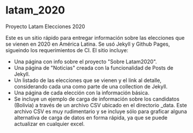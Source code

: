 # latam_2020
Proyecto Latam Elecciones 2020

Este es un sitio rápido para entregar información sobre las elecciones que se vienen en 2020 en América Latina. 
Se usó Jekyll y Github Pages, sigueindo los requerimientos de CI.
El sitio incluye:
- Una página con info sobre el proyecto "Sobre Latam2020".
- Una página de "Noticias" creada con la funcionalidad de Posts de Jekyll.
- Un listado de las elecciones que se vienen y el link al detalle, considerando cada una como parte de una collection de Jekyll.
- Una página de cada elección con la información básica.
- Se incluye un ejemplo de carga de información sobre los candidatos (Bolivia) a través de un archivo CSV ubicado en el directorio _data.
Este archivo CSV es muy rudimentario y se incluye sólo para graficar alguna alternativa de carga de datos en forma rápida, ya que se puede actualizar en cualquier excel.
